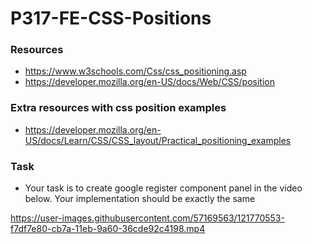 # P317-FE-CSS-Positions


### Resources
* https://www.w3schools.com/Css/css_positioning.asp
* https://developer.mozilla.org/en-US/docs/Web/CSS/position

### Extra resources with css position examples
* https://developer.mozilla.org/en-US/docs/Learn/CSS/CSS_layout/Practical_positioning_examples


### Task
* Your task is to create google register component panel in the video below. Your implementation should be exactly the same

https://user-images.githubusercontent.com/57169563/121770553-f7df7e80-cb7a-11eb-9a60-36cde92c4198.mp4 <br>
